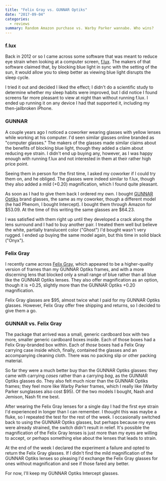 ```yaml
---
title: "Felix Gray vs. GUNNAR Optiks"
date: "2017-09-04"
categories:
  - reviews
summary: Random Amazon purchase vs. Warby Parker wannabe. Who wins?
---
```


### f.lux

Back in 2012 or so I came across some software that was meant to reduce eye strain when looking at a computer screen, [f.lux](https://justgetflux.com). The makers of that software claimed that, by blocking blue light in sync with the setting of the sun, it would allow you to sleep better as viewing blue light disrupts the sleep cycle.

I tried it out and decided I liked the effect; I didn't do a scientific study to determine whether my sleep habits were improved, but I did notice I found screens far more pleasant to view at night than without running f.lux. I ended up running it on any device I had that supported it, including my then-jailbroken iPhone.

### GUNNAR

A couple years ago I noticed a coworker wearing glasses with yellow lenses while working at his computer. I'd seen similar glasses online branded as "computer glasses." The makers of the glasses made similar claims about the benefits of blocking blue light, though they added a claim about reducing eye strain. I didn't end up buying any, however, as I was happy enough with running f.lux and not interested in them at their rather high price point.

Seeing them in person for the first time, I asked my coworker if I could try them on, and he obliged. The glasses were indeed similar to f.lux, though they also added a mild (+0.20) magnification, which I found quite pleasant.

As soon as I had to give them back I ordered my own. I bought [GUNNAR Optiks](https://gunnar.com) brand glasses, the same as my coworker, though a different model (he had Phenom, I bought Intercept). I bought them through Amazon for $53.09. At the time of this writing the same glasses are $64.23.

I was satisfied with them right up until they developed a crack along the lens surround and I had to buy another pair. I treated them well but believe the white, partially translucent color ("Ghost") I'd bought wasn't very rugged. I ended up buying the same model again, but this time in solid black ("Onyx").

### Felix Gray

I recently came across [Felix Gray](https://shopfelixgray.com/shop), which appeared to be a higher-quality version of frames than my GUNNAR Optiks frames, and with a more discerning lens that blocked only a small range of blue rather than all blue like the GUNNAR Optiks lenses. They also offer magnification as an option, though it is +0.25, slightly more than the GUNNAR Optiks +0.20 magnification.

Felix Gray glasses are $95, almost twice what I paid for my GUNNAR Optiks glasses. However, Felix Gray offer free shipping and returns, so I decided to give them a go.

### GUNNAR vs. Felix Gray

The package that arrived was a small, generic cardboard box with two more, smaller generic cardboard boxes inside. Each of those boxes had a Felix Gray-branded box within. Each of _those_ boxes had a Felix Gray carrying case inside which, finally, contained the glasses and an accompanying cleaning cloth. There was no packing slip or other packing material.

So far they were a much better buy than the GUNNAR Optiks glasses: they came with carrying _cases_ rather than a carrying _bag_, as the GUNNAR Optiks glasses do. They also felt much nicer than the GUNNAR Optiks frames; they feel more like Warby Parker frames, which I really like (Warby Parker sunglasses also cost $95). Of the two models I bought, Nash and Jemison, Nash fit me best.

After wearing the Felix Gray lenses for a single day I had the first eye strain I'd experienced in longer than I can remember. I thought this was maybe a fluke, so I repeated the test for the rest of the week. I occasionally switched back to using the GUNNAR Optiks glasses, but perhaps because my eyes were already strained, the switch didn't result in relief. It's possible the magnification of the Felix Gray lenses is just more than my eyes are willing to accept, or perhaps something else about the lenses that leads to strain.

At the end of the week I declared the experiment a failure and opted to return the Felix Gray glasses. If I didn't find the mild magnification of the GUNNAR Optiks lenses so pleasing I'd exchange the Felix Gray glasses for ones without magnification and see if those fared any better.

For now, I'll keep my GUNNAR Optiks Intercept glasses.

